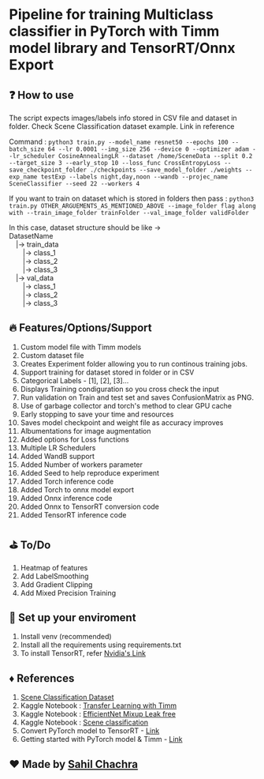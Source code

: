 # Pipeline for training Multiclass classifier in PyTorch with Timm model library and TensorRT/Onnx Export

## :question: How to use
The script expects images/labels info stored in CSV file and dataset in folder. Check Scene Classification dataset example. Link in reference

Command : `python3 train.py --model_name resnet50 --epochs 100 --batch_size 64 --lr 0.0001 --img_size 256 --device 0 --optimizer adam --lr_scheduler CosineAnnealingLR --dataset /home/SceneData --split 0.2 --target_size 3 --early_stop 10 --loss_func CrossEntropyLoss --save_checkpoint_folder ./checkpoints --save_model_folder ./weights --exp_name testExp --labels night,day,noon --wandb --projec_name SceneClassifier --seed 22 --workers 4`

If you want to train on dataset which is stored in folders then pass :
`python3 train.py OTHER_ARGUEMENTS_AS_MENTIONED_ABOVE --image_folder flag along with --train_image_folder trainFolder --val_image_folder validFolder`

In this case, dataset structure should be like -> \
DatasetName \
&emsp;|-> train_data \
&emsp;&emsp;|-> class_1 \
&emsp;&emsp;|-> class_2 \
&emsp;&emsp;|-> class_3 \
&emsp;|-> val_data \
&emsp;&emsp;|-> class_1 \
&emsp;&emsp;|-> class_2 \
&emsp;&emsp;|-> class_3 

## :fire: Features/Options/Support
1. Custom model file with Timm models
2. Custom dataset file
3. Creates Experiment folder allowing you to run continous training jobs.
4. Support training for dataset stored in folder or in CSV
5. Categorical Labels - [1], [2], [3]...
7. Displays Training condiguration so you cross check the input
8. Run validation on Train and test set and saves ConfusionMatrix as PNG.
10. Use of garbage collector and torch's method to clear GPU cache
5. Early stopping to save your time and resources
6. Saves model checkpoint and weight file as accuracy improves
9. Albumentations for image augmentation
11. Added options for Loss functions
3. Multiple LR Schedulers
0. Added WandB support
0. Added Number of workers parameter
0. Added Seed to help reproduce experiment
0. Added Torch inference code
0. Added Torch to onnx model export
0. Added Onnx inference code
0. Added Onnx to TensorRT conversion code
0. Added TensorRT inference code

## :golf: To/Do

1. Heatmap of features
2. Add LabelSmoothing
3. Add Gradient Clipping
4. Add Mixed Precision Training

## :anger: Set up your enviroment
1. Install venv (recommended)
2. Install all the requirements using requirements.txt
3. To install TensorRT, refer [Nvidia's Link](https://docs.nvidia.com/deeplearning/tensorrt/install-guide/index.html)

## :diamonds: References
1. [Scene Classification Dataset](https://www.kaggle.com/datasets/nitishabharathi/scene-classification)
2. Kaggle Notebook : [Transfer Learning with Timm](https://www.kaggle.com/code/hinepo/transfer-learning-with-timm-models-and-pytorch)
3. Kaggle Notebook : [EfficientNet Mixup Leak free](https://www.kaggle.com/code/debarshichanda/efficientnetv2-mixup-leak-free)
4. Kaggle Notebook : [Scene classification](https://www.kaggle.com/code/krishnayogi/scene-classification-using-transfer-learning)
5. Convert PyTorch model to TensorRT - [Link](https://learnopencv.com/how-to-convert-a-model-from-pytorch-to-tensorrt-and-speed-up-inference/)
6. Getting started with PyTorch model & Timm - [Link](https://towardsdatascience.com/getting-started-with-pytorch-image-models-timm-a-practitioners-guide-4e77b4bf9055#9388)

## :heart: Made by [Sahil Chachra](https://github.com/SahilChachra)